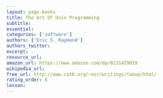 ```yaml
---
layout: page-books
title: The Art Of Unix Programming
subtitle: 
essential: 
categories: ['software']
authors: ['Eric S. Raymond']
authors_twitter: 
excerpt: .
resource_url: 
amazon_url: https://www.amazon.com/dp/0131429019
wikipedia_url: 
free_url: http://www.catb.org/~esr/writings/taoup/html/
rating_order: 6
lesson: 
---
```

